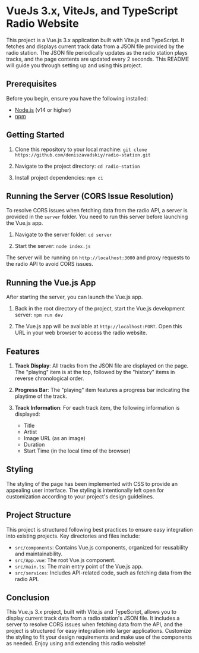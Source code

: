 # VueJs 3.x, ViteJs, and TypeScript Radio Website

This project is a Vue.js 3.x application built with Vite.js and TypeScript. It fetches and displays current track data from a JSON file provided by the radio station. The JSON file periodically updates as the radio station plays tracks, and the page contents are updated every 2 seconds. This README will guide you through setting up and using this project.

## Prerequisites

Before you begin, ensure you have the following installed:

- [Node.js](https://nodejs.org/) (v14 or higher)
- [npm](https://www.npmjs.com/)

## Getting Started

1.  Clone this repository to your local machine: `git clone https://github.com/deniszavadskiy/radio-station.git`

2.  Navigate to the project directory: `cd radio-station`

3.  Install project dependencies: `npm ci`

## Running the Server (CORS Issue Resolution)

To resolve CORS issues when fetching data from the radio API, a server is provided in the `server` folder. You need to run this server before launching the Vue.js app.

1.  Navigate to the server folder: `cd server`

2.  Start the server: `node index.js`

The server will be running on `http://localhost:3000` and proxy requests to the radio API to avoid CORS issues.

## Running the Vue.js App

After starting the server, you can launch the Vue.js app.

1.  Back in the root directory of the project, start the Vue.js development server: `npm run dev`

2.  The Vue.js app will be available at `http://localhost:PORT`. Open this URL in your web browser to access the radio website.

## Features

1.  **Track Display**: All tracks from the JSON file are displayed on the page. The "playing" item is at the top, followed by the "history" items in reverse chronological order.
2.  **Progress Bar**: The "playing" item features a progress bar indicating the playtime of the track.
3.  **Track Information**: For each track item, the following information is displayed:

    - Title
    - Artist
    - Image URL (as an image)
    - Duration
    - Start Time (in the local time of the browser)

## Styling

The styling of the page has been implemented with CSS to provide an appealing user interface. The styling is intentionally left open for customization according to your project's design guidelines.

## Project Structure

This project is structured following best practices to ensure easy integration into existing projects. Key directories and files include:

- `src/components`: Contains Vue.js components, organized for reusability and maintainability.
- `src/App.vue`: The root Vue.js component.
- `src/main.ts`: The main entry point of the Vue.js app.
- `src/services`: Includes API-related code, such as fetching data from the radio API.

## Conclusion

This Vue.js 3.x project, built with Vite.js and TypeScript, allows you to display current track data from a radio station's JSON file. It includes a server to resolve CORS issues when fetching data from the API, and the project is structured for easy integration into larger applications. Customize the styling to fit your design requirements and make use of the components as needed. Enjoy using and extending this radio website!
